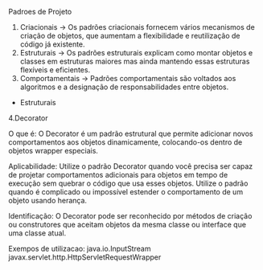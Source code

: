 Padroes de Projeto

1) Criacionais -> Os padrões criacionais fornecem vários mecanismos de criação de objetos, que aumentam a flexibilidade e reutilização de código já existente.
2) Estruturais -> Os padrões estruturais explicam como montar objetos e classes em estruturas maiores mas ainda mantendo essas estruturas flexíveis e eficientes.
3) Comportamentais -> Padrões comportamentais são voltados aos algoritmos e a designação de responsabilidades entre objetos.

* Estruturais

4.Decorator

O que é:
O Decorator é um padrão estrutural que permite adicionar novos comportamentos aos objetos dinamicamente, colocando-os dentro de objetos wrapper especiais.

Aplicabilidade:
Utilize o padrão Decorator quando você precisa ser capaz de projetar comportamentos adicionais para objetos em tempo de execução sem quebrar o código que usa esses objetos.
Utilize o padrão quando é complicado ou impossível estender o comportamento de um objeto usando herança.

Identificação:
O Decorator pode ser reconhecido por métodos de criação ou construtores que aceitam objetos da mesma classe ou interface que uma classe atual.

Exempos de utilizacao:
java.io.InputStream
javax.servlet.http.HttpServletRequestWrapper